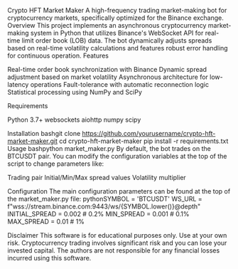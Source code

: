 Crypto HFT Market Maker
A high-frequency trading market-making bot for cryptocurrency markets, specifically optimized for the Binance exchange.
Overview
This project implements an asynchronous cryptocurrency market-making system in Python that utilizes Binance's WebSocket API for real-time limit order book (LOB) data. The bot dynamically adjusts spreads based on real-time volatility calculations and features robust error handling for continuous operation.
Features

Real-time order book synchronization with Binance
Dynamic spread adjustment based on market volatility
Asynchronous architecture for low-latency operations
Fault-tolerance with automatic reconnection logic
Statistical processing using NumPy and SciPy

Requirements

Python 3.7+
websockets
aiohttp
numpy
scipy

Installation
bashgit clone https://github.com/yourusername/crypto-hft-market-maker.git
cd crypto-hft-market-maker
pip install -r requirements.txt
Usage
bashpython market_maker.py
By default, the bot trades on the BTCUSDT pair. You can modify the configuration variables at the top of the script to change parameters like:

Trading pair
Initial/Min/Max spread values
Volatility multiplier

Configuration
The main configuration parameters can be found at the top of the market_maker.py file:
pythonSYMBOL = 'BTCUSDT'
WS_URL = f"wss://stream.binance.com:9443/ws/{SYMBOL.lower()}@depth"
INITIAL_SPREAD = 0.002  # 0.2%
MIN_SPREAD = 0.001      # 0.1%
MAX_SPREAD = 0.01       # 1%

Disclaimer
This software is for educational purposes only. Use at your own risk. Cryptocurrency trading involves significant risk and you can lose your invested capital. The authors are not responsible for any financial losses incurred using this software.
